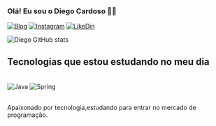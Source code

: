 
### Olá! Eu sou o Diego Cardoso ✋🏻

[![Blog](https://img.shields.io/website?label=Meu-Portifólio&style=for-the-badge&url=https://sujeitoprogramador.com/)](https://sujeitoprogramador.com)
[![Instagram](https://img.shields.io/badge/Instagram-E4405F?style=for-the-badge&logo=instagram&logoColor=white)](https://instagram.com/sujeitoprogramador)
[![LikeDin](https://img.shields.io/badge/LinkedIn-0077B5?style=for-the-badge&logo=linkedin&logoColor=white)](https://www.linkedin.com/in/diego-ferreira-03b579266/)


![Diego GitHub stats](https://github-readme-stats.vercel.app/api?username=diegobeluga&show_icons=true&theme=radical&count_private=true)

## Tecnologias que estou estudando no meu dia

<div style="display:inline_block"><br/>
<img align="center" alt="Java" src="https://img.shields.io/badge/Java-ED8B00?style=for-the-badge&logo=openjdk&logoColor=white">  
<img align="center" alt="Spring" src="https://img.shields.io/badge/Spring-6DB33F?style=for-the-badge&logo=spring&logoColor=white">  
</div><br/>

Apaixonado por tecnologia,estudando para entrar no mercado de programação.
